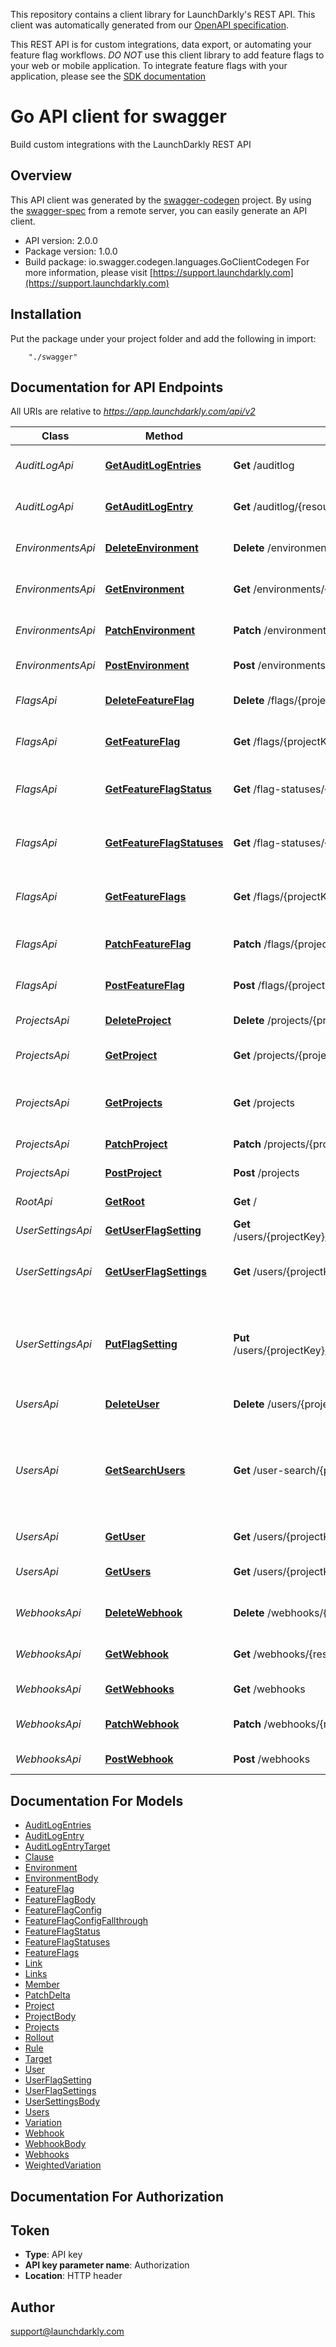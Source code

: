This repository contains a client library for LaunchDarkly's REST API. This client was automatically
generated from our [OpenAPI specification](https://github.com/launchdarkly/ld-openapi).

This REST API is for custom integrations, data export, or automating your feature flag workflows. *DO NOT* use this client library to add feature flags to your web or mobile application. To integrate feature flags with your application, please see the [SDK documentation](https://docs.launchdarkly.com/v2.0/docs)

# Go API client for swagger

Build custom integrations with the LaunchDarkly REST API

## Overview
This API client was generated by the [swagger-codegen](https://github.com/swagger-api/swagger-codegen) project.  By using the [swagger-spec](https://github.com/swagger-api/swagger-spec) from a remote server, you can easily generate an API client.

- API version: 2.0.0
- Package version: 1.0.0
- Build package: io.swagger.codegen.languages.GoClientCodegen
For more information, please visit [https://support.launchdarkly.com](https://support.launchdarkly.com)

## Installation
Put the package under your project folder and add the following in import:
```
    "./swagger"
```

## Documentation for API Endpoints

All URIs are relative to *https://app.launchdarkly.com/api/v2*

Class | Method | HTTP request | Description
------------ | ------------- | ------------- | -------------
*AuditLogApi* | [**GetAuditLogEntries**](docs/AuditLogApi.md#getauditlogentries) | **Get** /auditlog | Fetch a list of all audit log entries
*AuditLogApi* | [**GetAuditLogEntry**](docs/AuditLogApi.md#getauditlogentry) | **Get** /auditlog/{resourceId} | Get an audit log entry by ID
*EnvironmentsApi* | [**DeleteEnvironment**](docs/EnvironmentsApi.md#deleteenvironment) | **Delete** /environments/{projectKey}/{environmentKey} | Delete an environment by ID
*EnvironmentsApi* | [**GetEnvironment**](docs/EnvironmentsApi.md#getenvironment) | **Get** /environments/{projectKey}/{environmentKey} | Get an environment by key.
*EnvironmentsApi* | [**PatchEnvironment**](docs/EnvironmentsApi.md#patchenvironment) | **Patch** /environments/{projectKey}/{environmentKey} | Modify an environment by ID
*EnvironmentsApi* | [**PostEnvironment**](docs/EnvironmentsApi.md#postenvironment) | **Post** /environments/{projectKey} | Create an environment
*FlagsApi* | [**DeleteFeatureFlag**](docs/FlagsApi.md#deletefeatureflag) | **Delete** /flags/{projectKey}/{featureFlagKey} | Delete a feature flag by ID
*FlagsApi* | [**GetFeatureFlag**](docs/FlagsApi.md#getfeatureflag) | **Get** /flags/{projectKey}/{featureFlagKey} | Get a single feature flag by key.
*FlagsApi* | [**GetFeatureFlagStatus**](docs/FlagsApi.md#getfeatureflagstatus) | **Get** /flag-statuses/{projectKey}/{environmentKey} | Get a list of statuses for all feature flags
*FlagsApi* | [**GetFeatureFlagStatuses**](docs/FlagsApi.md#getfeatureflagstatuses) | **Get** /flag-statuses/{projectKey}/{environmentKey}/{featureFlagKey} | Get a list of statuses for all feature flags
*FlagsApi* | [**GetFeatureFlags**](docs/FlagsApi.md#getfeatureflags) | **Get** /flags/{projectKey} | Get a list of all features in the given project.
*FlagsApi* | [**PatchFeatureFlag**](docs/FlagsApi.md#patchfeatureflag) | **Patch** /flags/{projectKey}/{featureFlagKey} | Modify a feature flag by ID
*FlagsApi* | [**PostFeatureFlag**](docs/FlagsApi.md#postfeatureflag) | **Post** /flags/{projectKey} | Creates a new feature flag.
*ProjectsApi* | [**DeleteProject**](docs/ProjectsApi.md#deleteproject) | **Delete** /projects/{projectKey} | Delete a project by ID
*ProjectsApi* | [**GetProject**](docs/ProjectsApi.md#getproject) | **Get** /projects/{projectKey} | Fetch a single project by key.
*ProjectsApi* | [**GetProjects**](docs/ProjectsApi.md#getprojects) | **Get** /projects | Returns a list of all projects in the account.
*ProjectsApi* | [**PatchProject**](docs/ProjectsApi.md#patchproject) | **Patch** /projects/{projectKey} | Modify a project by ID
*ProjectsApi* | [**PostProject**](docs/ProjectsApi.md#postproject) | **Post** /projects | Create a project
*RootApi* | [**GetRoot**](docs/RootApi.md#getroot) | **Get** / | Get the root resource
*UserSettingsApi* | [**GetUserFlagSetting**](docs/UserSettingsApi.md#getuserflagsetting) | **Get** /users/{projectKey}/{environmentKey}/{userKey}/flags/{featureFlagKey} | Get a user by key.
*UserSettingsApi* | [**GetUserFlagSettings**](docs/UserSettingsApi.md#getuserflagsettings) | **Get** /users/{projectKey}/{environmentKey}/{userKey}/flags | Lists the current flag settings for a given user.
*UserSettingsApi* | [**PutFlagSetting**](docs/UserSettingsApi.md#putflagsetting) | **Put** /users/{projectKey}/{environmentKey}/{userKey}/flags/{featureFlagKey} | Specifically enable or disable a feature flag for a user based on their key.
*UsersApi* | [**DeleteUser**](docs/UsersApi.md#deleteuser) | **Delete** /users/{projectKey}/{environmentKey}/{userKey} | Delete a user by ID
*UsersApi* | [**GetSearchUsers**](docs/UsersApi.md#getsearchusers) | **Get** /user-search/{projectKey}/{environmentKey} | Search users in LaunchDarkly based on their last active date, or a search query.
*UsersApi* | [**GetUser**](docs/UsersApi.md#getuser) | **Get** /users/{projectKey}/{environmentKey}/{userKey} | Get a user by key.
*UsersApi* | [**GetUsers**](docs/UsersApi.md#getusers) | **Get** /users/{projectKey}/{environmentKey} | List all users in the environment.
*WebhooksApi* | [**DeleteWebhook**](docs/WebhooksApi.md#deletewebhook) | **Delete** /webhooks/{resourceId} | Delete a webhook by ID
*WebhooksApi* | [**GetWebhook**](docs/WebhooksApi.md#getwebhook) | **Get** /webhooks/{resourceId} | Get a webhook by ID
*WebhooksApi* | [**GetWebhooks**](docs/WebhooksApi.md#getwebhooks) | **Get** /webhooks | Fetch a list of all webhooks
*WebhooksApi* | [**PatchWebhook**](docs/WebhooksApi.md#patchwebhook) | **Patch** /webhooks/{resourceId} | Modify a webhook by ID
*WebhooksApi* | [**PostWebhook**](docs/WebhooksApi.md#postwebhook) | **Post** /webhooks | Create a webhook


## Documentation For Models

 - [AuditLogEntries](docs/AuditLogEntries.md)
 - [AuditLogEntry](docs/AuditLogEntry.md)
 - [AuditLogEntryTarget](docs/AuditLogEntryTarget.md)
 - [Clause](docs/Clause.md)
 - [Environment](docs/Environment.md)
 - [EnvironmentBody](docs/EnvironmentBody.md)
 - [FeatureFlag](docs/FeatureFlag.md)
 - [FeatureFlagBody](docs/FeatureFlagBody.md)
 - [FeatureFlagConfig](docs/FeatureFlagConfig.md)
 - [FeatureFlagConfigFallthrough](docs/FeatureFlagConfigFallthrough.md)
 - [FeatureFlagStatus](docs/FeatureFlagStatus.md)
 - [FeatureFlagStatuses](docs/FeatureFlagStatuses.md)
 - [FeatureFlags](docs/FeatureFlags.md)
 - [Link](docs/Link.md)
 - [Links](docs/Links.md)
 - [Member](docs/Member.md)
 - [PatchDelta](docs/PatchDelta.md)
 - [Project](docs/Project.md)
 - [ProjectBody](docs/ProjectBody.md)
 - [Projects](docs/Projects.md)
 - [Rollout](docs/Rollout.md)
 - [Rule](docs/Rule.md)
 - [Target](docs/Target.md)
 - [User](docs/User.md)
 - [UserFlagSetting](docs/UserFlagSetting.md)
 - [UserFlagSettings](docs/UserFlagSettings.md)
 - [UserSettingsBody](docs/UserSettingsBody.md)
 - [Users](docs/Users.md)
 - [Variation](docs/Variation.md)
 - [Webhook](docs/Webhook.md)
 - [WebhookBody](docs/WebhookBody.md)
 - [Webhooks](docs/Webhooks.md)
 - [WeightedVariation](docs/WeightedVariation.md)


## Documentation For Authorization


## Token

- **Type**: API key 
- **API key parameter name**: Authorization
- **Location**: HTTP header


## Author

support@launchdarkly.com

